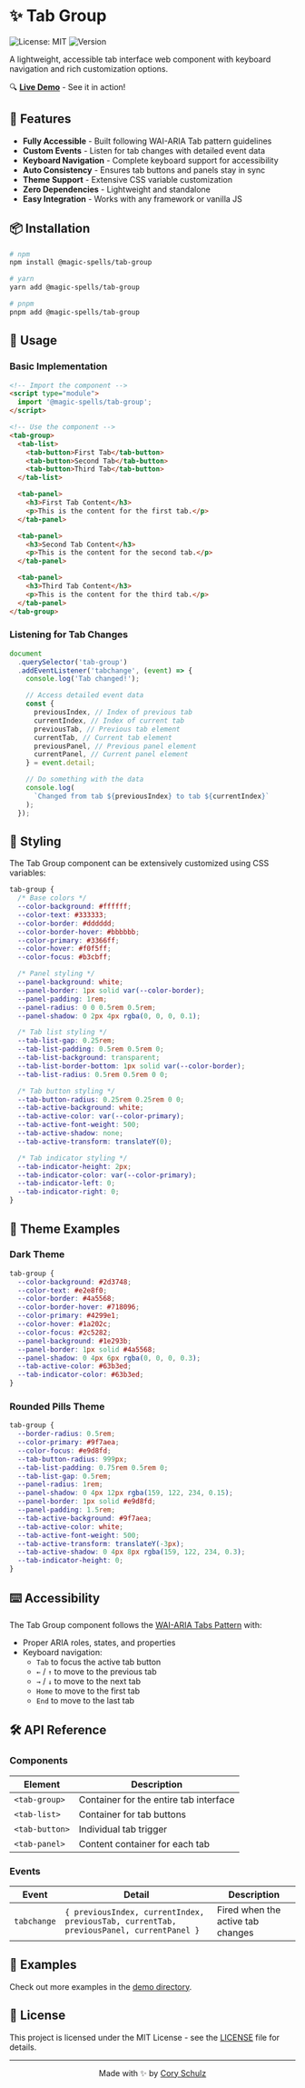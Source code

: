 # ✨ Tab Group

![License: MIT](https://img.shields.io/badge/License-MIT-blue.svg)
![Version](https://img.shields.io/badge/version-0.1.0-brightgreen)

A lightweight, accessible tab interface web component with keyboard navigation and rich customization options.

🔍 **[Live Demo](https://magic-spells.github.io/tab-group/demo/)** - See it in action!

## 🚀 Features

- **Fully Accessible** - Built following WAI-ARIA Tab pattern guidelines
- **Custom Events** - Listen for tab changes with detailed event data
- **Keyboard Navigation** - Complete keyboard support for accessibility
- **Auto Consistency** - Ensures tab buttons and panels stay in sync
- **Theme Support** - Extensive CSS variable customization
- **Zero Dependencies** - Lightweight and standalone
- **Easy Integration** - Works with any framework or vanilla JS

## 📦 Installation

```bash
# npm
npm install @magic-spells/tab-group

# yarn
yarn add @magic-spells/tab-group

# pnpm
pnpm add @magic-spells/tab-group
```

## 🔧 Usage

### Basic Implementation

```html
<!-- Import the component -->
<script type="module">
  import '@magic-spells/tab-group';
</script>

<!-- Use the component -->
<tab-group>
  <tab-list>
    <tab-button>First Tab</tab-button>
    <tab-button>Second Tab</tab-button>
    <tab-button>Third Tab</tab-button>
  </tab-list>

  <tab-panel>
    <h3>First Tab Content</h3>
    <p>This is the content for the first tab.</p>
  </tab-panel>

  <tab-panel>
    <h3>Second Tab Content</h3>
    <p>This is the content for the second tab.</p>
  </tab-panel>

  <tab-panel>
    <h3>Third Tab Content</h3>
    <p>This is the content for the third tab.</p>
  </tab-panel>
</tab-group>
```

### Listening for Tab Changes

```javascript
document
  .querySelector('tab-group')
  .addEventListener('tabchange', (event) => {
    console.log('Tab changed!');

    // Access detailed event data
    const {
      previousIndex, // Index of previous tab
      currentIndex, // Index of current tab
      previousTab, // Previous tab element
      currentTab, // Current tab element
      previousPanel, // Previous panel element
      currentPanel, // Current panel element
    } = event.detail;

    // Do something with the data
    console.log(
      `Changed from tab ${previousIndex} to tab ${currentIndex}`
    );
  });
```

## 🎨 Styling

The Tab Group component can be extensively customized using CSS variables:

```css
tab-group {
  /* Base colors */
  --color-background: #ffffff;
  --color-text: #333333;
  --color-border: #dddddd;
  --color-border-hover: #bbbbbb;
  --color-primary: #3366ff;
  --color-hover: #f0f5ff;
  --color-focus: #b3cbff;

  /* Panel styling */
  --panel-background: white;
  --panel-border: 1px solid var(--color-border);
  --panel-padding: 1rem;
  --panel-radius: 0 0 0.5rem 0.5rem;
  --panel-shadow: 0 2px 4px rgba(0, 0, 0, 0.1);

  /* Tab list styling */
  --tab-list-gap: 0.25rem;
  --tab-list-padding: 0.5rem 0.5rem 0;
  --tab-list-background: transparent;
  --tab-list-border-bottom: 1px solid var(--color-border);
  --tab-list-radius: 0.5rem 0.5rem 0 0;

  /* Tab button styling */
  --tab-button-radius: 0.25rem 0.25rem 0 0;
  --tab-active-background: white;
  --tab-active-color: var(--color-primary);
  --tab-active-font-weight: 500;
  --tab-active-shadow: none;
  --tab-active-transform: translateY(0);

  /* Tab indicator styling */
  --tab-indicator-height: 2px;
  --tab-indicator-color: var(--color-primary);
  --tab-indicator-left: 0;
  --tab-indicator-right: 0;
}
```

## 🌈 Theme Examples

### Dark Theme

```css
tab-group {
  --color-background: #2d3748;
  --color-text: #e2e8f0;
  --color-border: #4a5568;
  --color-border-hover: #718096;
  --color-primary: #4299e1;
  --color-hover: #1a202c;
  --color-focus: #2c5282;
  --panel-background: #1e293b;
  --panel-border: 1px solid #4a5568;
  --panel-shadow: 0 4px 6px rgba(0, 0, 0, 0.3);
  --tab-active-color: #63b3ed;
  --tab-indicator-color: #63b3ed;
}
```

### Rounded Pills Theme

```css
tab-group {
  --border-radius: 0.5rem;
  --color-primary: #9f7aea;
  --color-focus: #e9d8fd;
  --tab-button-radius: 999px;
  --tab-list-padding: 0.75rem 0.5rem 0;
  --tab-list-gap: 0.5rem;
  --panel-radius: 1rem;
  --panel-shadow: 0 4px 12px rgba(159, 122, 234, 0.15);
  --panel-border: 1px solid #e9d8fd;
  --panel-padding: 1.5rem;
  --tab-active-background: #9f7aea;
  --tab-active-color: white;
  --tab-active-font-weight: 500;
  --tab-active-transform: translateY(-3px);
  --tab-active-shadow: 0 4px 8px rgba(159, 122, 234, 0.3);
  --tab-indicator-height: 0;
}
```

## ⌨️ Accessibility

The Tab Group component follows the [WAI-ARIA Tabs Pattern](https://www.w3.org/WAI/ARIA/apg/patterns/tabs/) with:

- Proper ARIA roles, states, and properties
- Keyboard navigation:
  - `Tab` to focus the active tab button
  - `←` / `↑` to move to the previous tab
  - `→` / `↓` to move to the next tab
  - `Home` to move to the first tab
  - `End` to move to the last tab

## 🛠️ API Reference

### Components

| Element        | Description                            |
| -------------- | -------------------------------------- |
| `<tab-group>`  | Container for the entire tab interface |
| `<tab-list>`   | Container for tab buttons              |
| `<tab-button>` | Individual tab trigger                 |
| `<tab-panel>`  | Content container for each tab         |

### Events

| Event       | Detail                                                                                  | Description                       |
| ----------- | --------------------------------------------------------------------------------------- | --------------------------------- |
| `tabchange` | `{ previousIndex, currentIndex, previousTab, currentTab, previousPanel, currentPanel }` | Fired when the active tab changes |

## 🌟 Examples

Check out more examples in the [demo directory](https://github.com/magic-spells/tab-group/tree/main/demo).

## 📄 License

This project is licensed under the MIT License - see the [LICENSE](LICENSE) file for details.

---

<p align="center">
  Made with ✨ by <a href="https://github.com/cory-schulz">Cory Schulz</a>
</p>
